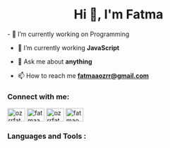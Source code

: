 <h1 align="center">Hi 👋, I'm Fatma</h1>
- 🔭 I’m currently working on Programming

- 🌱 I’m currently working **JavaScript**

- 💬 Ask me about **anything**

- 📫 How to reach me **fatmaaozrr@gmail.com**

<h3 align="left">Connect with me:</h3>
<p align="left">
<a href="https://twitter.com/ozrrfatmaa" target="blank"><img align="center" src="https://www.flaticon.com/free-icon/twitter_5968958?term=tw%C4%B0tter&page=1&position=6&origin=search&related_id=5968958" alt="ozrrfatmaa" height="30" width="40" /></a>
<a href="https://linkedin.com/in/fatmaaozrr" target="blank"><img align="center" src="https://www.flaticon.com/free-icon/linkedin_3536505?term=l%C4%B0nked%C4%B0n&page=1&position=1&origin=search&related_id=3536505" alt="fatmaaozrr" height="30" width="40" /></a>
<a href="https://instagram.com/ozrrfatmaa" target="blank"><img align="center" src="https://www.flaticon.com/free-icon/instagram_174855?term=%C4%B0nstagram&page=1&position=2&origin=search&related_id=174855" alt="ozrrfatmaa" height="30" width="40" /></a>
<a href="https://www.youtube.com/c/fatmaozer1622" target="blank"><img align="center" src="https://www.flaticon.com/free-icon/youtube_174883?term=youtube&page=1&position=4&origin=search&related_id=174883" alt="fatmaozer1622" height="30" width="40" /></a>
</p>

<h3 align="left">Languages and Tools :</h3>
